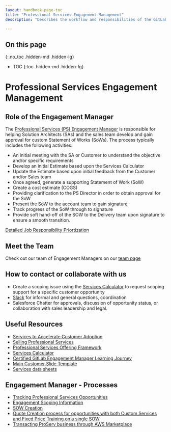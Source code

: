 ```yaml
---
layout: handbook-page-toc
title: "Professional Services Engagement Management"
description: "Describes the workflow and responsibilities of the GitLab Professional Services Engagement Manager."

---
```


## On this page
{:.no_toc .hidden-md .hidden-lg}

- TOC
{:toc .hidden-md .hidden-lg}

# Professional Services Engagement Management

## Role of the Engagement Manager

The [Professional Services (PS) Engagement Manager](https://about.gitlab.com/job-families/sales/job-professional-services-engagement-manager/) is responsible for helping Solution Architects (SAs) and the sales team develop and gain approval for custom Statement of Works (SoWs). The process typically includes the following activities.

* An initial meeting with the SA or Customer to understand the objective and/or specific requirements
* Develop an initial Estimate based upon the Services Calculator
* Update the Estimate based upon initial feedback from the Customer and/or Sales team
* Once agreed, generate a supporting Statement of Work (SoW)
* Create a cost estimate (COGS)
* Providing clarification to the PS Director in order to obtain approval for the SoW
* Present the SoW to the account team to gain signature
* Track progress of the SoW through to signature
* Provide soft hand-off of the SOW to the Delivery team upon signature to ensure a smooth transition. 

[Detailed Job Responsibility Priortization](task-prioritization)


## Meet the Team

Check out our team of Engagement Managers on our [team page](https://about.gitlab.com/company/team/?department=practice-management)

## How to contact or collaborate with us

- Create a scoping issue using the [Services Calculator](https://services-calculator.gitlab.io) to request scoping support for a specific customer opportunity 
- [Slack](/handbook/customer-success/professional-services-engineering/working-with/#slack) for informal and general questions, coordination
- Salesforce Chatter for approvals, discussion of opportunity status, or collaboration with sales leadership and legal. 

## Useful Resources

- [Services to Accelerate Customer Adoption](https://about.gitlab.com/handbook/customer-success/professional-services-engineering/sales-enablement/)
- [Selling Professional Services](https://about.gitlab.com/handbook/customer-success/professional-services-engineering/selling/)
- [Professional Services Offering Framework](https://about.gitlab.com/handbook/customer-success/professional-services-engineering/framework/)
- [Services Calculator](https://services-calculator.gitlab.io)
- [Certified GitLab Engagement Manager Learning Journey](gitlab-certified-engagement-manager)
- [Main Customer Slide Template](https://gitlab.highspot.com/items/629a6d7cf089bbaa9e0d4fa7?lfrm=srp.0) 
- [Services data sheets](https://gitlab.highspot.com/search?q=data+sheet)

## Engagement Manager - Processes

- [Tracking Professional Services Opportunities](tracking-opps/)
- [Engagement Scoping Information](scoping-information/)
- [SOW Creation](sow-processing/)
- [Quote Creation process for opportunities with both Custom Services and Fixed Price Training on a single SOW](https://about.gitlab.com/handbook/sales/field-operations/sales-operations/deal-desk/#creating-a-professional-services-quote-for-scopedcustom-education-or-services)
- [Transacting ProServ business through AWS Marketplace](aws-marketplace/)
